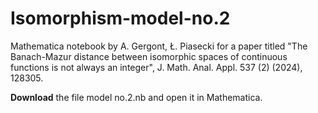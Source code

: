 # Isomorphism-model-no.2
Mathematica notebook by A. Gergont, Ł. Piasecki for a paper titled "The Banach-Mazur distance between isomorphic spaces of continuous functions is not always an integer", J. Math. Anal. Appl. 537 (2) (2024), 128305.

**Download** the file model no.2.nb and open it in Mathematica.
